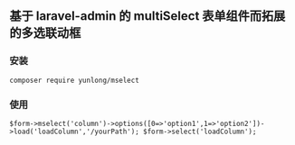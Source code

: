## 基于 laravel-admin 的 multiSelect 表单组件而拓展的多选联动框
### 安装
`composer require yunlong/mselect`
### 使用
`$form->mselect('column')->options([0=>'option1',1=>'option2'])->load('loadColumn','/yourPath');
$form->select('loadColumn');`